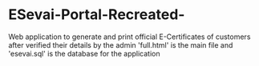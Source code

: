 # ESevai-Portal-Recreated-
Web application to generate and print official E-Certificates of customers after verified their details by the admin 
'full.html' is the main file and 'esevai.sql' is the database for the application
